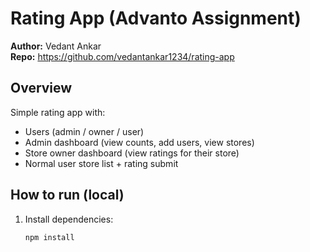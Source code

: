 # Rating App (Advanto Assignment)

**Author:** Vedant Ankar  
**Repo:** https://github.com/vedantankar1234/rating-app

## Overview
Simple rating app with:
- Users (admin / owner / user)
- Admin dashboard (view counts, add users, view stores)
- Store owner dashboard (view ratings for their store)
- Normal user store list + rating submit

## How to run (local)
1. Install dependencies:
   ```bash
   npm install